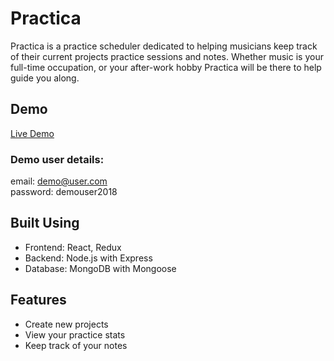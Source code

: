 # Practica

Practica is a practice scheduler dedicated to helping musicians keep track of their current projects practice sessions and notes. Whether music is your full-time occupation, or your after-work hobby Practica will be there to help guide you along.

## Demo

[Live Demo](https://boiling-mountain-55806.herokuapp.com/)

### Demo user details:

email: demo@user.com<br/>
password: demouser2018

## Built Using

- Frontend: React, Redux
- Backend: Node.js with Express
- Database: MongoDB with Mongoose

## Features

- Create new projects
- View your practice stats
- Keep track of your notes
